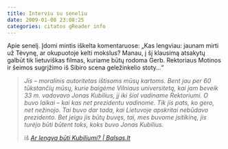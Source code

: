 ```yaml
---
title: Interviu su seneliu
date: 2009-01-08 23:08:25
categories: citatos gReader info
---
```


Apie senelį. Įdomi mintis iškelta komentaruose: „Kas lengviau: jaunam mirti už Tėvynę, ar okupuotoje kelti mokslus? Manau, į šį klausimą atsakytų galbūt tik lietuviškas filmas, kuriame būtų rodoma Gerb. Rektoriaus Motinos ir šeimos sugrįžimo iš Sibiro scena geležinkelio stoty…“

> *Jis – moralinis autoritetas ištisoms mūsų kartoms. Bent jau per 60 tūkstančių mūsų, kurie baigėme Vilniaus universitetą, kai jam beveik 33 m. vadovavo Jonas Kubilius, jį iki šiol vadiname Rektoriumi. O buvo laikai – kai kas net prezidentu vadinome. Tik jis pats, ko gero, net nežinojo. Tai buvo dar tada, kai Lietuvoje apskritai nebūdavo prezidento. Bet jeigu jis būtų buvęs, tai, mes buvome įsitikinę, jis turėjo būti būtent toks, koks buvo Jonas Kubilius.*
>
> iš *[Ar lengva būti Kubiliumi? | Balsas.lt](http://www.balsas.lt/naujiena/231778/ar-lengva-buti-kubiliumi/rubrika:naujienos-lietuva-politika)*
